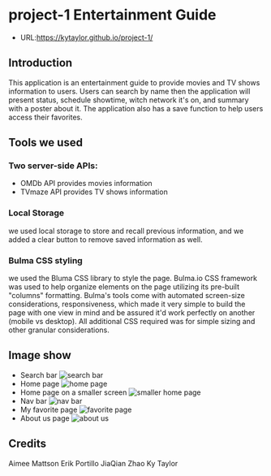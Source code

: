 # project-1 Entertainment Guide

* URL:https://kytaylor.github.io/project-1/

## Introduction
This application is an entertainment guide to provide movies and TV shows information to users. Users can search by name then the application will present status, schedule showtime, witch network it's on, and summary with a poster about it. The application also has a save function to help users access their favorites.

## Tools we used

### Two server-side APIs:
* OMDb API provides movies information
* TVmaze API provides TV shows information

### Local Storage
we used local storage to store and recall previous information, and we added a clear button to remove saved information as well.

### Bulma CSS styling
we used the Bluma CSS library to style the page. Bulma.io CSS framework was used to help organize elements on the page utilizing its pre-built "columns" formatting. Bulma's tools come with automated screen-size considerations, responsiveness, which made it very simple to build the page with one view in mind and be assured it'd work perfectly on another (mobile vs desktop). All additional CSS required was for simple sizing and other granular considerations.

## Image show 
* Search bar
![search bar](https://github.com/kytaylor/project-1/blob/main/assets/pic/search.png)
* Home page
![home page](https://github.com/kytaylor/project-1/blob/main/assets/pic/home.png)
* Home page on a smaller screen 
![smaller home page](https://github.com/kytaylor/project-1/blob/main/assets/pic/small.png)
* Nav bar
![nav bar](https://github.com/kytaylor/project-1/blob/main/assets/pic/nav.png)
* My favorite page
![favorite page](https://github.com/kytaylor/project-1/blob/main/assets/pic/fav.png)
* About us page
![about us](https://github.com/kytaylor/project-1/blob/main/assets/pic/us.png)


## Credits
Aimee Mattson
Erik Portillo
JiaQian Zhao
Ky Taylor
